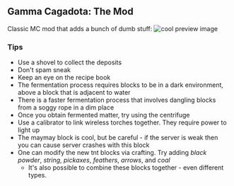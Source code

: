 ## Gamma Cagadota: The Mod
Classic MC mod that adds a bunch of dumb stuff:
![cool preview image](https://i.imgur.com/CO0AFjr.png)

### Tips
- Use a shovel to collect the deposits
- Don't spam sneak
- Keep an eye on the recipe book
- The fermentation process requires blocks to be in a dark environment, above a block that is adjacent to water
- There is a faster fermentation process that involves dangling blocks from a soggy rope in a dim place
- Once you obtain fermented matter, try using the centrifuge
- Use a calibrator to link wireless torches together. They require power to light up
- The maymay block is cool, but be careful - if the server is weak then you can cause server crashes with this block
- One can modify the new tnt blocks via crafting. Try adding *black powder*, *string*, *pickaxes*, *feathers*, *arrows*, and *coal*
  - It's also possible to combine these blocks together - even different types.


